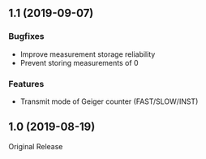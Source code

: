 ## 1.1 (2019-09-07)

### Bugfixes

 - Improve measurement storage reliability
 - Prevent storing measurements of 0

### Features

 - Transmit mode of Geiger counter (FAST/SLOW/INST)


## 1.0 (2019-08-19)

Original Release